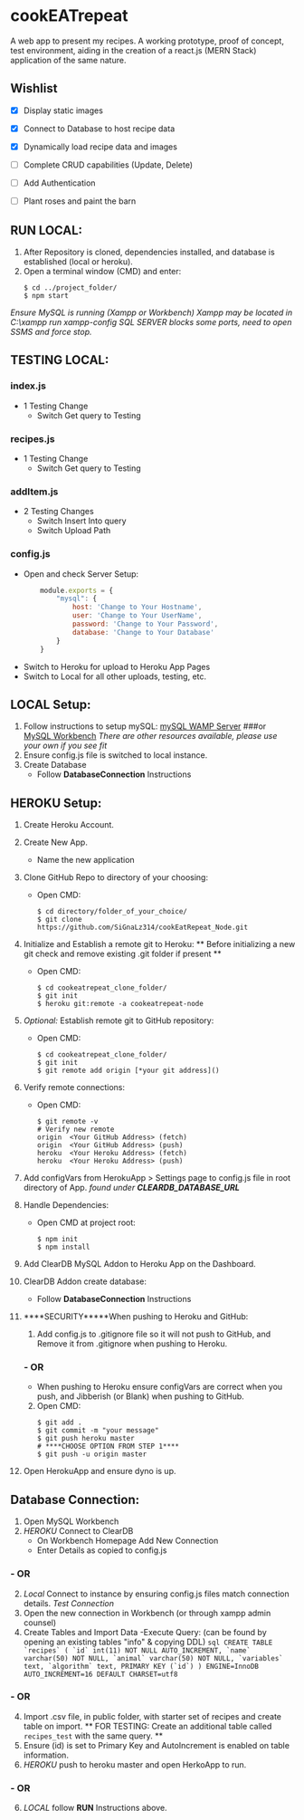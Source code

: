 # cookEATrepeat
A web app to present my recipes.
A working prototype, proof of concept, test environment, aiding in the creation of a react.js (MERN Stack) application of the same nature.


## Wishlist
- [x] Display static images
- [x] Connect to Database to host recipe data
- [x] Dynamically load recipe data and images
- [ ] Complete CRUD capabilities (Update, Delete)
- [ ] Add Authentication 
- [ ] Plant roses and paint the barn


## RUN LOCAL:
1. After Repository is cloned, dependencies installed, and database is established (local or heroku).
2. Open a terminal window (CMD) and enter:
	```
	$ cd ../project_folder/
	$ npm start
	```
*Ensure MySQL is running (Xampp or Workbench)*
*Xampp may be located in C:\xampp run xampp-config*
*SQL SERVER blocks some ports, need to open SSMS and force stop.*


## TESTING LOCAL:
### index.js 
- 1 Testing Change
	- Switch Get query to Testing 
### recipes.js 
- 1 Testing Change
	- Switch Get query to Testing
### addItem.js 
- 2 Testing Changes
	- Switch Insert Into query
	- Switch Upload Path


### config.js
- Open and check Server Setup:
	```javascript
		module.exports = {
			"mysql": {
				host: 'Change to Your Hostname',
				user: 'Change to Your UserName',
				password: 'Change to Your Password',
				database: 'Change to Your Database'
			}
		}
	```
- Switch to Heroku for upload to Heroku App Pages
- Switch to Local for all other uploads, testing, etc.

## LOCAL Setup:
1. Follow instructions to setup mySQL: 
	[mySQL WAMP Server](https://www.ionos.com/digitalguide/server/tools/xampp-tutorial-create-your-own-local-test-server/) 
	###or
	[MySQL Workbench](https://dev.mysql.com/doc/workbench/en/)
	*There are other resources available, please use your own if you see fit*
2. Ensure config.js file is switched to local instance.
3. Create Database
	- Follow **DatabaseConnection** Instructions

## HEROKU Setup:
1. Create Heroku Account.
2. Create New App.
	- Name the new application
3. Clone GitHub Repo to directory of your choosing:
	- Open CMD:
		```
		$ cd directory/folder_of_your_choice/
		$ git clone https://github.com/SiGnaLz314/cookEatRepeat_Node.git
		```
4. Initialize and Establish a remote git to Heroku:
	** Before initializing a new git check and remove existing .git folder if present **
	- Open CMD:
		```
		$ cd cookeatrepeat_clone_folder/
		$ git init
		$ heroku git:remote -a cookeatrepeat-node
		```
5. *Optional:* Establish remote git to GitHub repository:
	- Open CMD:
		```
		$ cd cookeatrepeat_clone_folder/
		$ git init
		$ git remote add origin [*your git address]()
		```
6. Verify remote connections:
	- Open CMD:
		```
		$ git remote -v
		# Verify new remote
		origin  <Your GitHub Address> (fetch)
		origin  <Your GitHub Address> (push)
		heroku  <Your Heroku Address> (fetch)
		heroku  <Your Heroku Address> (push)
		```
7. Add configVars from HerokuApp > Settings page to config.js file in root directory of App.
	*found under **CLEARDB_DATABASE_URL***
8. Handle Dependencies:
	- Open CMD at project root:
		```
		$ npm init
		$ npm install
		```
9. Add ClearDB MySQL Addon to Heroku App on the Dashboard.
10. ClearDB Addon create database:
	- Follow **DatabaseConnection** Instructions
	
11. ****SECURITY*****When pushing to Heroku and GitHub:
	1. Add config.js to .gitignore file so it will not push to GitHub, and Remove it from .gitignore when pushing to Heroku.
	### - OR
	 - When pushing to Heroku ensure configVars are correct when you push, and Jibberish (or Blank) when pushing to GitHub.
	2. Open CMD:
		```
		$ git add .
		$ git commit -m "your message"
		$ git push heroku master
		# ****CHOOSE OPTION FROM STEP 1****
		$ git push -u origin master
		```
12. Open HerokuApp and ensure dyno is up.


	
## Database Connection:	
1. Open MySQL Workbench
2. *HEROKU* Connect to ClearDB
	- On Workbench Homepage Add New Connection
	- Enter Details as copied to config.js
### - OR
2. *Local* Connect to instance by ensuring config.js files match connection details.
*Test Connection*
3. Open the new connection in Workbench (or through xampp admin counsel)
4. Create Tables and Import Data
	-Execute Query: (can be found by opening an existing tables "info" & copying DDL)
		```sql
		CREATE TABLE `recipes` (
			`id` int(11) NOT NULL AUTO_INCREMENT,
			`name` varchar(50) NOT NULL,
			`animal` varchar(50) NOT NULL,
			`variables` text,
			`algorithm` text,
			PRIMARY KEY (`id`)
		) ENGINE=InnoDB AUTO_INCREMENT=16 DEFAULT CHARSET=utf8
		```
### - OR
4. Import .csv file, in public folder, with starter set of recipes and create table on import.
	** FOR TESTING: Create an additional table called `recipes_test` with the same query. **
5. Ensure (id) is set to Primary Key and AutoIncrement is enabled on table information.
6. *HEROKU* push to heroku master and open HerkoApp to run.
### - OR
6. *LOCAL* follow **RUN** Instructions above.
	
